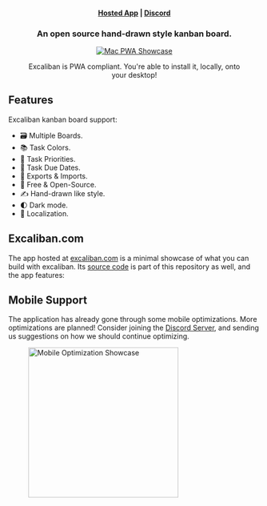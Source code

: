 
<h4 align="center">
  <a href="https://excaliban.com">Hosted App</a> |
  <a href="https://discord.gg/22SPJduh">Discord</a>
</h4>

<h3 align="center">
    An open source hand-drawn style kanban board.
</h3>

<div align="center">
  <figure>
    <a href="https://excaliban.com" target="_blank" rel="noopener">
      <img src="https://excaliban.com/meta/showcase_mac.png" alt="Mac PWA Showcase" />
    </a>
    <figcaption>
      <p align="center">
        Excaliban is PWA compliant. You're able to install it, locally, onto your desktop!
      </p>
    </figcaption>
  </figure>
</div>

## Features

Excaliban kanban board support:

- 🗃&nbsp;Multiple Boards.
- 📚&nbsp;Task Colors.
- 📢&nbsp;Task Priorities.
- 📆&nbsp;Task Due Dates.
- 💾&nbsp;Exports & Imports.
- 💯&nbsp;Free & Open-Source.
- ✍️&nbsp;Hand-drawn like style.
- 🌓&nbsp;Dark mode.
- 👅&nbsp;Localization.

## Excaliban.com

The app hosted at [excaliban.com](https://excaliban.com/) is a minimal showcase of what you can build with excaliban. Its [source code](https://github.com/AndrewOKC/Excaliban) is part of this repository as well, and the app features:

## Mobile Support

The application has already gone through some mobile optimizations. More optimizations are planned! Consider joining the [Discord Server](https://discord.gg/22SPJduh), and sending us suggestions on how we should continue optimizing. 

<div align="left">
  <figure>
    <a href="https://excaliban.com" target="_blank" rel="noopener">
      <img src="https://excaliban.com/meta/showcase_iphone.PNG" alt="Mobile Optimization  Showcase" width=300/>
    </a>
  </figure>
</div>
